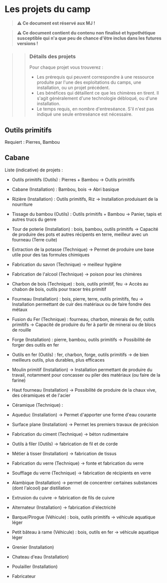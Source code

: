 # Les projets du camp

> **⚠️ Ce document est réservé aux MJ !**

> **⚠️ Ce document contient du contenu non finalisé et hypothétique susceptible qui n'a que peu de chance d'être inclus dans les futures versions !**

>> ### Détails des projets
>> 
>> Pour chaque projet vous trouverez :
>> * Les prérequis qui peuvent correspondre à une ressource produite par l'une des exploitations du camps, une installation, ou un projet précédent.
>> * Les bénéfices qui détaillent ce que les chimères en tirent. Il s'agit généralement d'une technologie débloqué, ou d'une installation.
>> * Le temps requis, en nombre d'entreséance. S'il n'est pas indiqué une seule entreséance est nécessaire.


## Outils primitifs

Requiert : Pierres, Bambou


## Cabane



Liste (indicative) de projets :

* Outils primitifs (Outils) : Pierres + Bambou -> Outils primitifs
* Cabane (Installation) : Bambou, bois -> Abri basique
* Rizière (Installation) : Outils primitifs, Riz -> Installation produisant de la nourriture
* Tissage du bambou (Outils) : Outils primitifs + Bambou -> Panier, tapis et autres trucs du genre
* Tour de poterie (Installation) : bois, bambou, outils primitifs -> Capacité de produire des pots et autres récipents en terre, meilleur avec un fourneau (Terre cuite)
* Extraction de la potasse (Technique) -> Permet de produire une base utile pour des tas formules chimiques
* Fabrication du savon (Technique) -> meilleur hygiène
* Fabrication de l'alcool (Technique) -> poison pour les chimères
* Charbon de bois (Technique) : bois, outils primitif, feu -> Accès au chabon de bois, outils pour tracer très primitif
* Fourneau (Installation) : bois, pierre, terre, outils primitifs, feu -> Installation permettant de cuir des matériaux ou de faire fondre des métaux
* Fusion du Fer (Technique) : fourneau, charbon, minerais de fer, outils primitifs -> Capacité de produire du fer à partir de minerai ou de blocs de rouille
* Forge (Installation) : pierre, bambou, outils primitifs -> Possibilité de forger des outils en fer
* Outils en fer (Outils) : fer, charbon, forge, outils primitifs -> de bien meilleurs outils, plus durables, plus efficaces
* Moulin primitif (Installation) -> Installation permettant de produire du travail, notamment pour concasser ou piler des matériaux (ou faire de la farine)
* Haut fourneau (Installation) -> Possibilité de produire de la chaux vive, des céramiques et de l'acier
* Céramique (Technique) : 

* Aqueduc (Installation) -> Permet d'apporter une forme d'eau courante
* Surface plane (Installation) -> Permet les premiers travaux de précision

* Fabrication du ciment (Technique) -> béton rudimentaire

* Outils à filer (Outils) -> fabrication de fil et de corde
* Métier à tisser (Installation) -> fabrication de tissus

* Fabrication du verre (Technique) -> fonte et fabrication du verre
* Soufflage du verre (Technique) -> fabrication de récipients en verre

* Alambique (Installation) -> permet de concentrer certaines substances (dont l'alcool) par distillation

* Extrusion du cuivre -> fabrication de fils de cuivre

* Alternateur (Installation) -> fabrication d'électricité

* Barque/Pirogue (Véhicule) : bois, outils primitifs -> véhicule aquatique léger

* Petit bâteau à rame (Véhicule) : bois, outils en fer -> véhicule aquatique léger

* Grenier (Installation)
* Chateau d'eau (Installation)
* Poulailler (Installation)

* Fabricateur


